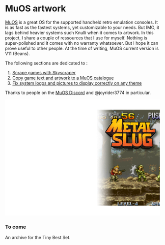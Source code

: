 # MuOS artwork

[MuOS](https://muos.dev) is a great OS for the supported handheld retro emulation consoles. It is as fast as the fastest systems, yet customizable to your needs. But IMO, it lags behind heavier systems such Knulli when it comes to artwork. In this project, I share a couple of ressources that I use for myself. Nothing is super-polished and it comes with no warranty whatsoever. But I hope it can prove useful to other people. At the time of writing, MuOS current version is V11 (Beans).

The following sections are dedicated to :

1. [Scrape games with Skyscraper](https://github.com/gerpy/muos-artwork/tree/master/games-scraping)
2. [Copy game text and artwork to a MuOS catalogue](https://github.com/gerpy/muos-artwork/tree/master/build-catalogue)
3. [Fix system logos and pictures to display correctly on any theme](https://github.com/gerpy/muos-artwork/tree/master/system-scraping)

Thanks to people on the [MuOS Discord](https://discord.gg/USS5ybVtDz) and @joyrider3774 in particular.

<kbd>
  <img src="https://github.com/gerpy/muos-artwork/blob/master/games-scraping/samples/mslug.png">
</kbd>

### To come

An archive for the Tiny Best Set.


